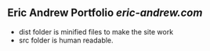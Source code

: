 ## Eric Andrew Portfolio *eric-andrew.com*
- dist folder is minified files to make the site work
- src folder is human readable. 
